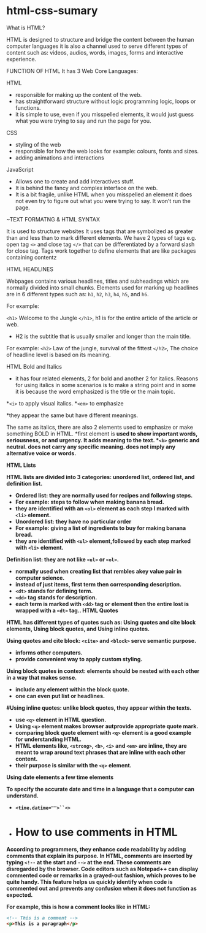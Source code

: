 # html-css-sumary
What is HTML?

HTML is designed to structure and bridge the content between the human computer languages it is also a channel used to serve different types of content such as: videos, audios, words, images, forms and interactive experience.

FUNCTION OF HTML
It has 3 Web Core Languages:

HTML
* responsible for making up the content of the web.
* has straightforward structure without logic programming logic, loops or functions.
* it is simple to use, even if you misspelled elements, it would just guess what you were trying to say and run the page for you.
  
CSS
*	styling of the web
*	responsible for how the web looks for example: colours, fonts and sizes.
*	adding animations and interactions
  
JavaScript
*	Allows one to create and add interactives stuff.
*	It is behind the fancy and complex interface on the web.
*	It is a bit fragile, unlike HTML when you misspelled an element it does not even try to figure out what you were trying to say. It won’t run the page.
  
~TEXT FORMATNG & HTML SYNTAX

It is used to structure websites
It uses tags that are symbolized as greater than and less than to mark different elements. We have 2 types of tags e.g. open tag `<>` and close tag `</>` that can be differentiated by a forward slash for close tag.
Tags work together to define elements that are like packages containing contentz

HTML HEADLINES

Webpages contains various headlines, titles and subheadings which are normally divided into small chunks. Elements used for marking up headlines are in 6 different types such as: `h1`, `h2`, `h3`, `h4`, `h5`, and `h6`. 

For example:

`<h1>` Welcome to the Jungle `</h1>`, h1 is for the entire article of the article or web.
*	H2 is the subtitle that is usually smaller and longer than the main title.
  
For example: `<h2>` Law of the jungle, survival of the fittest `</h2>`, The choice of headline level is based on its meaning.

HTML Bold and Italics

* it has four related elements, 2 for bold and another 2 for italics.
Reasons for using italics in some scenarios is to make a string point and in some it is because the word emphasized is the title or the main topic.


*`<i>` to apply visual italics.
*`<em>` to emphasize

*they appear the same but have different meanings.

The same as italics, there are also 2 elements used to emphasize or make something BOLD in HTML.
*first element is <strong> used to show important words, seriousness, or and urgency. It adds meaning to the text.
*`<b>` generic and neutral. 
     does not carry any specific meaning.
     does not imply any alternative voice or words.

HTML Lists

HTML lists are divided into 3 categories: unordered list, ordered list, and definition list.
* Ordered list: they are normally used for recipes and following steps.
* For example: steps to follow when making banana bread.
* they are identified with an `<ol>` element as each step I marked with `<li>` element.
* Unordered list: they have no particular order
* For example: giving a list of ingredients to buy for making banana bread.
* they are identified with `<ul>` element,followed by each step marked with `<li>` element.

Definition list: they are not like `<ul>` or `<ol>`.
* normally used when creating list that rembles akey value pair in computer science.
* instead of just items, first term then corresponding description.
* `<dt>` stands for defining term.
* `<dd>` tag stands for description.
* each term is marked with `<dd>` tag or element then the entire lost is wrapped with a `<dt>` tag..
HTML Quotes

HTML has different types of quotes such as: Using quotes and cite block elements, Using block quotes, and Using inline quotes.

Using quotes and cite block: `<cite>` and `<block>` serve semantic purpose.
* informs other computers.
* provide convenient way to apply custom styling.

Using block quotes in context: elements should be nested with each other in a way that makes sense.
* include any element within the block quote.
* one can even put list or headlines.
  
#Using inline quotes: unlike block quotes, they appear within the texts.
* use `<q>` element in HTML question.
* Using `<q>` element makes browser autprovide appropriate quote mark.
* comparing block quote element with `<q>` element is a good example for understanding HTML.
* HTML elements like, `<strong>`, `<b>`, `<i>` and `<em>` are inline, they are meant to wrap around text phrases that are inline with each other content.
* their purpose is similar with the `<q>` element.

Using date elements a few time elements

To specify the accurate date and time in a language that a computer can understand.
* `<time.datime="">``<>`

* # How to use comments in HTML

According to programmers, they enhance code readability by adding comments that explain its purpose. In HTML, comments are inserted by typing `<!--` at the start and `-->` at the end. These comments are disregarded by the browser. Code editors such as Notepad++ can display commented code or remarks in a grayed-out fashion, which proves to be quite handy. This feature helps us quickly identify when code is commented out and prevents any confusion when it does not function as expected.

For example, this is how a comment looks like in HTML:

```html
<!-- This is a comment -->
<p>This is a paragraph</p>

